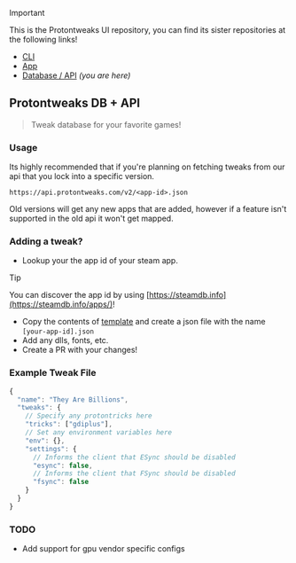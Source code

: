 > [!IMPORTANT]  
> This is the Protontweaks UI repository, you can find its sister repositories at the following links!

- [CLI](https://github.com/rain-cafe/protontweaks)
- [App](https://github.com/rain-cafe/protontweaks-ui)
- [Database / API](https://github.com/rain-cafe/protontweaks-db) _(you are here)_

## Protontweaks DB + API

> Tweak database for your favorite games!

### Usage

Its highly recommended that if you're planning on fetching tweaks from our api that you lock into a specific version.

`https://api.protontweaks.com/v2/<app-id>.json`

Old versions will get any new apps that are added, however if a feature isn't supported in the old api it won't get mapped.

### Adding a tweak?

- Lookup your the app id of your steam app.

> [!TIP]
> You can discover the app id by using [https://steamdb.info](https://steamdb.info/apps/)!

- Copy the contents of [template](./apps/.template.json) and create a json file with the name `[your-app-id].json`
- Add any dlls, fonts, etc.
- Create a PR with your changes!

### Example Tweak File

```ts
{
  "name": "They Are Billions",
  "tweaks": {
    // Specify any protontricks here
    "tricks": ["gdiplus"],
    // Set any environment variables here
    "env": {},
    "settings": {
      // Informs the client that ESync should be disabled
      "esync": false,
      // Informs the client that FSync should be disabled
      "fsync": false
    }
  }
}
```

### TODO

- Add support for gpu vendor specific configs
